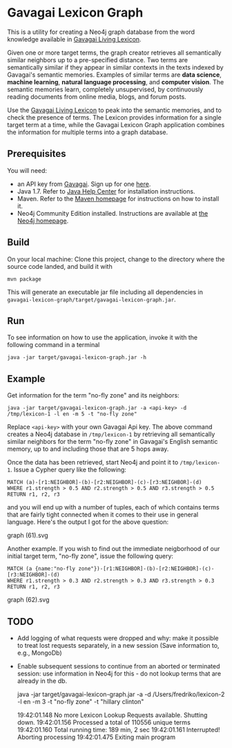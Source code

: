 # Gavagai Lexicon Graph

This is a utility for creating a Neo4j graph database from the word knowledge available in [Gavagai Living Lexicon](http://lexicon.gavagai.se/). 

Given one or more target terms, the graph creator retrieves all semantically similar neighbors up to a pre-specified distance. Two terms are semantically similar if they appear in similar contexts in the texts indexed by Gavagai's semantic memories. Examples of similar terms are **data science**, **machine learning**, **natural language processing**, and **computer vision**. The semantic memories learn, completely unsupervised, by continuously reading documents from online media, blogs, and forum posts.

Use the [Gavagai Living Lexicon](http://lexicon.gavagai.se/) to peak into the semantic memories, and to check the presence of terms. The Lexicon provides information for a single target term at a time, while the Gavagai Lexicon Graph application combines the information for multiple terms into a graph database.

## Prerequisites

You will need:
 
 - an API key from [Gavagai](http://gavagai.se). Sign up for one [here](https://developer.gavagai.se/).
 - Java 1.7. Refer to [Java Help Center](https://java.com/en/download/help/index_installing.xml) for installation instructions.
 - Maven. Refer to the [Maven homepage](https://maven.apache.org/) for instructions on how to install it.
 - Neo4j Community Edition installed. Instructions are available at [the Neo4j homepage](http://neo4j.com/download/).


## Build

On your local machine: Clone this project, change to the directory where the source code landed, and build it with

    mvn package

This will generate an executable jar file including all dependencies in `gavagai-lexicon-graph/target/gavagai-lexicon-graph.jar`.

## Run

To see information on how to use the application, invoke it with the following command in a terminal

    java -jar target/gavagai-lexicon-graph.jar -h
    
## Example

Get information for the term "no-fly zone" and its neighbors:

    java -jar target/gavagai-lexicon-graph.jar -a <api-key> -d /tmp/lexicon-1 -l en -m 5 -t "no-fly zone"
    
Replace `<api-key>` with your own Gavagai Api key. The above command creates a Neo4j database in `/tmp/lexicon-1` by retrieving all semantically similar neighbors for the term "no-fly zone" in Gavagai's English semantic memory, up to and including those that are 5 hops away.

Once the data has been retrieved, start Neo4j and point it to `/tmp/lexicon-1`. Issue a Cypher query like the following:

    MATCH (a)-[r1:NEIGHBOR]-(b)-[r2:NEIGHBOR]-(c)-[r3:NEIGHBOR]-(d)
    WHERE r1.strength > 0.5 AND r2.strength > 0.5 AND r3.strength > 0.5
    RETURN r1, r2, r3
    
and you will end up with a number of tuples, each of which contains terms that are fairly tight connected when it comes to their use in general language. Here's the output I got for the above question:

graph (61).svg

Another example. If you wish to find out the immediate neigborhood of our initial target term, "no-fly zone", issue the following query:

    MATCH (a {name:"no-fly zone"})-[r1:NEIGHBOR]-(b)-[r2:NEIGHBOR]-(c)-[r3:NEIGHBOR]-(d)
    WHERE r1.strength > 0.3 AND r2.strength > 0.3 AND r3.strength > 0.3
    RETURN r1, r2, r3
    
graph (62).svg

## TODO

 - Add logging of what requests were dropped and why: make it possible to treat lost requests separately, in a new session (Save information to, e.g., MongoDb)
 - Enable subsequent sessions to continue from an aborted or terminated session: use information in Neo4j for this - do not lookup terms that are already in the db.
 
 
    java -jar target/gavagai-lexicon-graph.jar -a <api-key> -d /Users/fredriko/lexicon-2 -l en -m 3 -t "no-fly zone" -t "hillary clinton"

 
     19:42:01.148  No more Lexicon Lookup Requests available. Shutting down.
     19:42:01.156  Processed a total of 110556 unique terms
     19:42:01.160  Total running time: 189 min, 2 sec
     19:42:01.161  Interrupted! Aborting processing
     19:42:01.475  Exiting main program